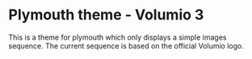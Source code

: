 # Plymouth theme - Volumio 3

This is a theme for plymouth which only displays a simple images sequence. 
The current sequence is based on the official Volumio logo.
